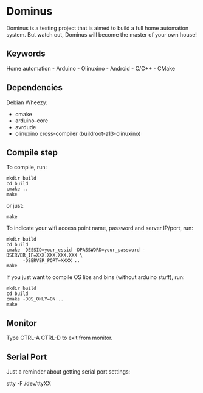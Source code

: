 Dominus
=======

Dominus is a testing project that is aimed to build a full home
automation system. But watch out, Dominus will become the master of
your own house!


Keywords
--------

Home automation - Arduino - Olinuxino - Android - C/C++ - CMake


Dependencies
------------

Debian Wheezy:
- cmake
- arduino-core
- avrdude
- olinuxino cross-compiler (buildroot-a13-olinuxino)


Compile step
------------

To compile, run:
```
mkdir build
cd build
cmake ..
make
```

or just:
```
make
```

To indicate your wifi access point name, password and server IP/port, run:
```
mkdir build
cd build
cmake -DESSID=your_essid -DPASSWORD=your_password -DSERVER_IP=XXX.XXX.XXX.XXX \
      -DSERVER_PORT=XXXX ..
make
```

If you just want to compile OS libs and bins (without arduino stuff), run:
```
mkdir build
cd build
cmake -DOS_ONLY=ON ..
make
```

Monitor
-------

Type CTRL-A CTRL-D to exit from monitor.


Serial Port
-----------

Just a reminder about getting serial port settings:

  stty -F /dev/ttyXX
